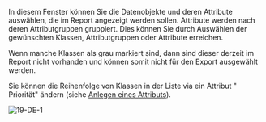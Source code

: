 
In diesem Fenster können Sie die Datenobjekte und deren Attribute
auswählen, die im Report angezeigt werden sollen. Attribute werden nach
deren Attributgruppen gruppiert. Dies können Sie durch Auswählen der
gewünschten Klassen, Attributgruppen oder Attribute erreichen.

Wenn manche Klassen als grau markiert sind, dann sind dieser derzeit im
Report nicht vorhanden und können somit nicht für den Export ausgewählt
werden.

Sie können die Reihenfolge von Klassen in der Liste via ein Attribut "
Priorität" ändern (siehe [Anlegen eines Attributs](Anlegen_eines_Attributs)).

![19-DE-1](//images.ctfassets.net/6mz8d8cle1nl/5gh2ba3JxC0Me42usmc0AY/6ac2fbcf0262cc7f0276a8dfa54bd65e/19-DE-1.png)

